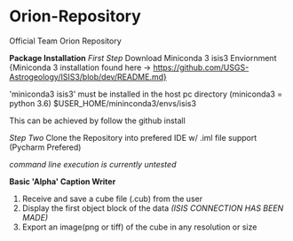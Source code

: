 # Orion-Repository
Official Team Orion Repository


**Package Installation**
*First Step*
Download Miniconda 3 isis3 Enviornment
{Miniconda 3 installation found here -> https://github.com/USGS-Astrogeology/ISIS3/blob/dev/README.md}

'miniconda3 isis3' must be installed in the host pc directory (miniconda3 = python 3.6)
$USER_HOME/mininconda3/envs/isis3

This can be achieved by follow the github install


*Step Two*
Clone the Repository into prefered IDE w/ .iml file support (Pycharm Prefered)

*command line execution is currently untested*




**Basic 'Alpha' Caption Writer**

1. Receive and save a cube file (.cub) from the user
2. Display the first object block of the data *(ISIS CONNECTION HAS BEEN MADE)*
3. Export an image(png or tiff) of the cube in any resolution or size
